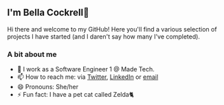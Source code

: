 ## I'm Bella Cockrell👋 

Hi there and welcome to my GitHub! Here you'll find a various selection of projects I have started (and I daren't say how many I've completed).

### A bit about me
<ul>
<li>🤖 I work as a Software Engineer 1 @ Made Tech.</li>
  <li>📫 How to reach me: via <a href='https://twitter.com/heybellac'>Twitter</a>, <a href='https://www.linkedin.com/in/bella-cockrell/'>LinkedIn</a> or <a href='mailto: hello@bellacockrell.com'>email</a></li>
<li>😄 Pronouns: She/her</li>
<li>⚡ Fun fact: I have a pet cat called Zelda🐈 </li> 
</ul>
